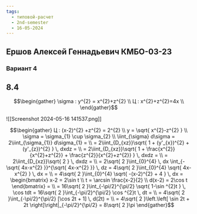 ```yaml
---
tags:
  - типовой-расчет
  - 2nd-semester
  - 16-05-2024
---
```


## Ершов Алексей Геннадьевич КМБО-03-23

### Вариант 4

## 8.4

$$\begin{gather}
\sigma : y^{2} = x^{2}+z^{2} \\
Ц : x^{2}+z^{2}=4x \\
\end{gather}$$

![[Screenshot 2024-05-16 141537.png]]

$$\begin{gather}
Ц : (x-2)^{2} +z^{2} = 2^{2} \\
y = \sqrt{ x^{2}-z^{2} } \\
\sigma = \sigma_{1} \cup \sigma_{2} \\
\iint_{\sigma} d\sigma = 2\iint_{\sigma_{1}} d\sigma_{1} = \\
= 2\iint_{D_{xz}}\sqrt{ 1 + (y'_{x})^{2} + (y'_{z})^{2} } \, dxdz = \\
= 2\iint_{D_{xz}}\sqrt{ 1 + \frac{x^{2}}{x^{2}+z^{2}} + \frac{z^{2}}{x^{2}+z^{2}} } \, dxdz = \\
= 2\iint_{D_{xz}}\sqrt{ 2 } \, dxdz = \\
= 2\sqrt{ 2 }\int_{0}^{4} \, dx \int_{-\sqrt{ 4x-x^{2} }}^{\sqrt{ 4x-x^{2} }} \, dz = 4\sqrt{ 2 }\int_{0}^{4} \sqrt{ 4x-x^{2} } \, dx = \\
= 4\sqrt{ 2 }\int_{0}^{4} \sqrt{ -(x-2)^{2} + 4 } \, dx = \begin{bmatrix}
x-2 = 2\sin t \\
t = \arcsin \frac{x-2}{2} \\
d(x-2) = 2\cos t
\end{bmatrix} = \\
= 16\sqrt{ 2 }\int_{-\pi/2}^{\pi/2} \sqrt{ 1-\sin ^{2}t } \, \cos tdt = 16\sqrt{ 2 }\int_{-\pi/2}^{\pi/2} \cos ^{2}t \, dt = \\
= 4\sqrt{ 2 }\int_{-\pi/2}^{\pi/2} [\cos 2t + 1] \, d(2t) = \\
= 4\sqrt{ 2 }\left.\left[ \sin 2t + 2t \right]\right|_{-\pi/2}^{\pi/2} = 8\sqrt{ 2 }\pi
\end{gather}$$
